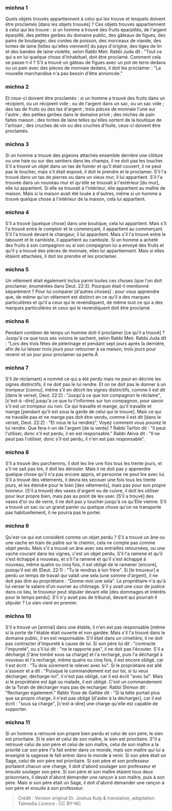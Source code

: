
### michna 1
Quels objets trouvés appartiennent à celui qui les trouve et lesquels doivent être proclamés [dans les objets trouvés] ? Ces objets trouvés appartiennent à celui qui les trouve : si un homme a trouvé des fruits éparpillés, de l'argent éparpillé, des petites gerbes du domaine public, des gâteaux de figues, des pains de boulanger, des cordes de poisson, des morceaux de viande, des tontes de laine [telles qu'elles viennent] du pays d'origine, des tiges de lin et des bandes de laine violette, selon Rabbi Meir. Rabbi Juda dit :  "Tout ce qui a en lui quelque chose d'inhabituel, doit être proclamé.  Comment cela se passe-t-il ?  S'il a trouvé un gâteau de figues avec un pot de terre dedans ou un pain avec des pièces de monnaie dedans, il doit les proclamer :  "La nouvelle marchandise n'a pas besoin d'être annoncée."

### michna 2
Et ceux-ci doivent être proclamés : si un homme a trouvé des fruits dans un récipient, ou un récipient vide ; ou de l'argent dans un sac, ou un sac vide ; des tas de fruits ou des tas d'argent ; trois pièces de monnaie l'une sur l'autre ; des petites gerbes dans le domaine privé ; des miches de pain faites maison ; des tontes de laine telles qu'elles sortent de la boutique de l'artisan ; des cruches de vin ou des cruches d'huile, ceux-ci doivent être proclamés.

### michna 3
Si un homme a trouvé des pigeons attachés ensemble derrière une clôture ou une haie ou sur des sentiers dans les champs, il ne doit pas les toucher. S'il a trouvé un objet dans un tas de fumier et qu'il était couvert, il ne peut pas le toucher, mais s'il était exposé, il doit le prendre et le proclamer. S'il l'a trouvé dans un tas de pierres ou dans un vieux mur, il lui appartient. S'il l'a trouvée dans un nouveau mur et qu'elle se trouvait à l'extérieur [du mur], elle lui appartient. Si elle se trouvait à l'intérieur, elle appartient au maître de maison. Mais si la maison avait été louée à d'autres, même si un homme a trouvé quelque chose à l'intérieur de la maison, cela lui appartient.

### michna 4
S'il a trouvé [quelque chose] dans une boutique, cela lui appartient. Mais s'il l'a trouvé entre le comptoir et le commerçant, il appartient au commerçant. S'il l'a trouvé devant le changeur, il lui appartient. Mais s'il l'a trouvé entre le tabouret et le cambiste, il appartient au cambiste. Si un homme a acheté des fruits à son compagnon ou si son compagnon lui a envoyé des fruits et qu'il y a trouvé des pièces de monnaie, elles lui appartiennent. Mais si elles étaient attachées, il doit les prendre et les proclamer.

### michna 5
Un vêtement était également inclus parmi toutes ces choses (que l'on doit proclamer, énumérées dans Deut. 22:3). Pourquoi était-il mentionné séparément ? Pour lui comparer [d'autres choses] : pour vous apprendre que, de même qu'un vêtement est distinct en ce qu'il a des marques particulières et qu'il a ceux qui le revendiquent, de même tout ce qui a des marques particulières et ceux qui le revendiquent doit être proclamé.

### michna 6
Pendant combien de temps un homme doit-il proclamer [ce qu'il a trouvé] ? Jusqu'à ce que tous ses voisins le sachent, selon Rabbi Meir. Rabbi Juda dit :  "Lors des trois fêtes de pèlerinage et pendant sept jours après la dernière, afin de lui laisser trois jours pour retourner à sa maison, trois jours pour revenir et un jour pour proclamer sa perte.Â

### michna 7
S'il (le réclamant) a nommé ce qui a été perdu mais ne peut en décrire les signes distinctifs, il ne doit pas le lui rendre. Et on ne doit pas le donner à un trompeur [connu], même s'il en décrit les signes distinctifs, comme il est dit [dans le verset, Deut. 22:2] :  "Jusqu'à ce que ton compagnon le réclame", [c'est-à -dire] jusqu'à ce que tu t'informes sur ton compagnon, pour savoir s'il est un trompeur ou non. Ce qui travaille et mange, qu'il travaille et mange [pendant qu'il est sous la garde de celui qui le trouve]. Mais ce qui ne travaille pas et ne mange pas doit être vendu, comme il est dit [dans le verset, Deut. 22:2] :  "Et vous le lui rendrez", Voyez comment vous pouvez le lui rendre. Que fera-t-on de l'argent [de la vente] ? Rabbi Tarfon dit :  "Il peut l'utiliser, donc s'il est perdu, il en est responsable." Rabbi Akiva dit :  "Il ne peut pas l'utiliser, donc s'il est perdu, il n'en est pas responsable".

### michna 8
S'il a trouvé des parchemins, il doit les lire une fois tous les trente jours, et s'il ne sait pas lire, il doit les dérouler. Mais il ne doit pas y apprendre quelque chose qu'il n'a pas encore appris, et personne ne peut lire avec lui. S'il a trouvé des vêtements, il devra les secouer une fois tous les trente jours, et les étendre pour le bien [des vêtements], mais pas pour son propre honneur. [S'il a trouvé] des vases d'argent ou de cuivre, il doit les utiliser pour leur propre bien, mais pas au point de les user. [S'il a trouvé] des vases d'or ou de verre, il ne doit pas y toucher jusqu'à ce qu'Élie vienne. S'il a trouvé un sac ou un grand panier ou quelque chose qu'on ne transporte pas habituellement, il ne pourra pas le porter.

### michna 9
Qu'est-ce qui est considéré comme un objet perdu ? S'il a trouvé un âne ou une vache en train de paître sur le chemin, cela ne compte pas comme objet perdu. Mais s'il a trouvé un âne avec ses entrailles retournées, ou une vache courant dans les vignes, c'est un objet perdu. S'il l'a ramené et qu'il s'est échappé à nouveau, et s'il l'a ramené et qu'il s'est échappé à nouveau, même quatre ou cinq fois, il est obligé de le ramener [encore], puisqu'il est dit (Deut. 22:1) :  "Tu le rendras à ton frère". Si [le trouveur] a perdu un temps de travail qui valait une sela (une somme d'argent), il ne doit pas dire au propriétaire : "Donne-moi une sela".  Le propriétaire n'a qu'à lui verser le salaire d'un ouvrier au chômage. S'il y avait une cour de justice dans ce lieu, le trouveur peut stipuler devant elle [des dommages et intérêts pour le temps perdu]. S'il n'y avait pas de tribunal, devant qui pourrait-il stipuler ? Le sien vient en premier.

### michna 10
S'il a trouvé un [animal] dans une étable, il n'en est pas responsable [même si la porte de l'étable était ouverte et non gardée. Mais s'il l'a trouvé dans le domaine public, il en est responsable. S'il était dans un cimetière, il ne doit pas contracter d'impureté à cause de lui. Si son père lui dit : "contracte l'impureté", ou s'il lui dit : "ne le rapporte pas", il ne doit pas l'écouter. S'il a déchargé [l'âne tombé sous sa charge] et l'a rechargé, puis l'a déchargé à nouveau et l'a rechargé, même quatre ou cinq fois, il est encore obligé, car il est écrit : "Tu dois sûrement le relever avec lui". Si le propriétaire est allé s'asseoir et a dit : "Puisque le commandement est sur toi, si tu veux décharger, décharge-toi", il n'est pas obligé, car il est écrit "avec lui". Mais si le propriétaire est âgé ou malade, il est obligé. C'est un commandement de la Torah de décharger mais pas de recharger. Rabbi Shimon dit : "Recharger également." Rabbi Yose de Galilée dit : "Si la bête portait plus que sa propre charge, il n'est pas obligé [d'aider à la décharger], car il est écrit : "sous sa charge", [c'est-à-dire] une charge qu'elle est capable de supporter.

### michna 11
Si un homme a retrouvé son propre bien perdu et celui de son père, le sien est prioritaire. Si le sien et celui de son maître, le sien est prioritaire. S"il a retrouvé celui de son père et celui de son maître, celui de son maître a la priorité car son père l"a fait entrer dans ce monde, mais son maître qui lui a enseigné la sagesse le fait entrer dans le monde à venir. Si son père était un Sage, celui de son père est prioritaire. Si son père et son professeur portaient chacun une charge, il doit d'abord soulager son professeur et ensuite soulager son père. Si son père et son maître étaient tous deux prisonniers, il devait d'abord demander une rançon à son maître, puis à son père. Mais si son père était un Sage, il doit d'abord demander une rançon à son père et ensuite à son professeur.

>Crédit : Version original Dr. Joshua Kulp & translation, adaptation Talmedia
>Licence : CC BY-NC